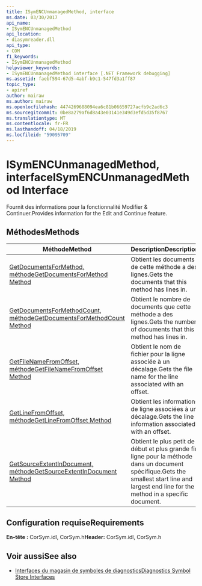 ```yaml
---
title: ISymENCUnmanagedMethod, interface
ms.date: 03/30/2017
api_name:
- ISymENCUnmanagedMethod
api_location:
- diasymreader.dll
api_type:
- COM
f1_keywords:
- ISymENCUnmanagedMethod
helpviewer_keywords:
- ISymENCUnmanagedMethod interface [.NET Framework debugging]
ms.assetid: faebf594-67d5-4abf-b9c1-547fd3a1ff87
topic_type:
- apiref
author: mairaw
ms.author: mairaw
ms.openlocfilehash: 4474269688094ea6c81b06659727acfb9c2ad6c3
ms.sourcegitcommit: 0be8a279af6d8a43e03141e349d3efd5d35f8767
ms.translationtype: MT
ms.contentlocale: fr-FR
ms.lasthandoff: 04/18/2019
ms.locfileid: "59095709"
---
```

# <a name="isymencunmanagedmethod-interface"></a><span data-ttu-id="a0ed6-102">ISymENCUnmanagedMethod, interface</span><span class="sxs-lookup"><span data-stu-id="a0ed6-102">ISymENCUnmanagedMethod Interface</span></span>
<span data-ttu-id="a0ed6-103">Fournit des informations pour la fonctionnalité Modifier & Continuer.</span><span class="sxs-lookup"><span data-stu-id="a0ed6-103">Provides information for the Edit and Continue feature.</span></span>  
  
## <a name="methods"></a><span data-ttu-id="a0ed6-104">Méthodes</span><span class="sxs-lookup"><span data-stu-id="a0ed6-104">Methods</span></span>  
  
|<span data-ttu-id="a0ed6-105">Méthode</span><span class="sxs-lookup"><span data-stu-id="a0ed6-105">Method</span></span>|<span data-ttu-id="a0ed6-106">Description</span><span class="sxs-lookup"><span data-stu-id="a0ed6-106">Description</span></span>|  
|------------|-----------------|  
|[<span data-ttu-id="a0ed6-107">GetDocumentsForMethod, méthode</span><span class="sxs-lookup"><span data-stu-id="a0ed6-107">GetDocumentsForMethod Method</span></span>](../../../../docs/framework/unmanaged-api/diagnostics/isymencunmanagedmethod-getdocumentsformethod-method.md)|<span data-ttu-id="a0ed6-108">Obtient les documents de cette méthode a des lignes.</span><span class="sxs-lookup"><span data-stu-id="a0ed6-108">Gets the documents that this method has lines in.</span></span>|  
|[<span data-ttu-id="a0ed6-109">GetDocumentsForMethodCount, méthode</span><span class="sxs-lookup"><span data-stu-id="a0ed6-109">GetDocumentsForMethodCount Method</span></span>](../../../../docs/framework/unmanaged-api/diagnostics/isymencunmanagedmethod-getdocumentsformethodcount-method.md)|<span data-ttu-id="a0ed6-110">Obtient le nombre de documents que cette méthode a des lignes.</span><span class="sxs-lookup"><span data-stu-id="a0ed6-110">Gets the number of documents that this method has lines in.</span></span>|  
|[<span data-ttu-id="a0ed6-111">GetFileNameFromOffset, méthode</span><span class="sxs-lookup"><span data-stu-id="a0ed6-111">GetFileNameFromOffset Method</span></span>](../../../../docs/framework/unmanaged-api/diagnostics/isymencunmanagedmethod-getfilenamefromoffset-method.md)|<span data-ttu-id="a0ed6-112">Obtient le nom de fichier pour la ligne associée à un décalage.</span><span class="sxs-lookup"><span data-stu-id="a0ed6-112">Gets the file name for the line associated with an offset.</span></span>|  
|[<span data-ttu-id="a0ed6-113">GetLineFromOffset, méthode</span><span class="sxs-lookup"><span data-stu-id="a0ed6-113">GetLineFromOffset Method</span></span>](../../../../docs/framework/unmanaged-api/diagnostics/isymencunmanagedmethod-getlinefromoffset-method.md)|<span data-ttu-id="a0ed6-114">Obtient les informations de ligne associées à un décalage.</span><span class="sxs-lookup"><span data-stu-id="a0ed6-114">Gets the line information associated with an offset.</span></span>|  
|[<span data-ttu-id="a0ed6-115">GetSourceExtentInDocument, méthode</span><span class="sxs-lookup"><span data-stu-id="a0ed6-115">GetSourceExtentInDocument Method</span></span>](../../../../docs/framework/unmanaged-api/diagnostics/isymencunmanagedmethod-getsourceextentindocument-method.md)|<span data-ttu-id="a0ed6-116">Obtient le plus petit de début et plus grande fin ligne pour la méthode dans un document spécifique.</span><span class="sxs-lookup"><span data-stu-id="a0ed6-116">Gets the smallest start line and largest end line for the method in a specific document.</span></span>|  
  
## <a name="requirements"></a><span data-ttu-id="a0ed6-117">Configuration requise</span><span class="sxs-lookup"><span data-stu-id="a0ed6-117">Requirements</span></span>  
 <span data-ttu-id="a0ed6-118">**En-tête :** CorSym.idl, CorSym.h</span><span class="sxs-lookup"><span data-stu-id="a0ed6-118">**Header:** CorSym.idl, CorSym.h</span></span>  
  
## <a name="see-also"></a><span data-ttu-id="a0ed6-119">Voir aussi</span><span class="sxs-lookup"><span data-stu-id="a0ed6-119">See also</span></span>

- [<span data-ttu-id="a0ed6-120">Interfaces du magasin de symboles de diagnostics</span><span class="sxs-lookup"><span data-stu-id="a0ed6-120">Diagnostics Symbol Store Interfaces</span></span>](../../../../docs/framework/unmanaged-api/diagnostics/diagnostics-symbol-store-interfaces.md)

